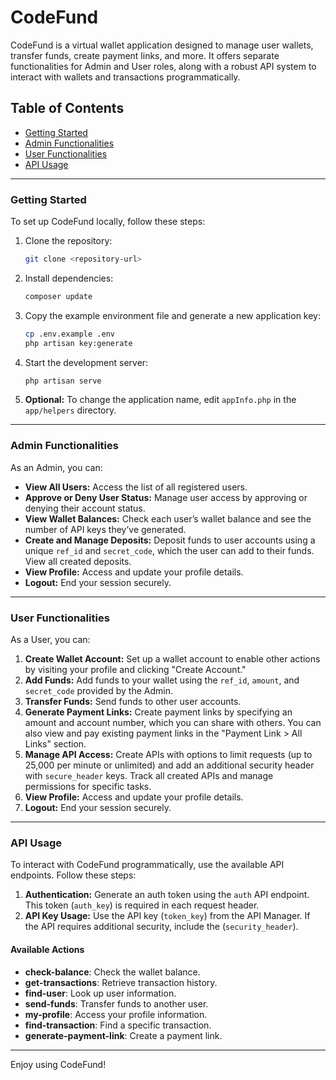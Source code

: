 # CodeFund

CodeFund is a virtual wallet application designed to manage user wallets, transfer funds, create payment links, and more. It offers separate functionalities for Admin and User roles, along with a robust API system to interact with wallets and transactions programmatically.

## Table of Contents

- [Getting Started](#getting-started)
- [Admin Functionalities](#admin-functionalities)
- [User Functionalities](#user-functionalities)
- [API Usage](#api-usage)

---

### Getting Started

To set up CodeFund locally, follow these steps:

1. Clone the repository:
    ```bash
    git clone <repository-url>
    ```
2. Install dependencies:
    ```bash
    composer update
    ```
3. Copy the example environment file and generate a new application key:
    ```bash
    cp .env.example .env
    php artisan key:generate
    ```
4. Start the development server:
    ```bash
    php artisan serve
    ```

5. **Optional:** To change the application name, edit `appInfo.php` in the `app/helpers` directory.

---

### Admin Functionalities

As an Admin, you can:

- **View All Users:** Access the list of all registered users.
- **Approve or Deny User Status:** Manage user access by approving or denying their account status.
- **View Wallet Balances:** Check each user’s wallet balance and see the number of API keys they’ve generated.
- **Create and Manage Deposits:** Deposit funds to user accounts using a unique `ref_id` and `secret_code`, which the user can add to their funds. View all created deposits.
- **View Profile:** Access and update your profile details.
- **Logout:** End your session securely.

---

### User Functionalities

As a User, you can:

1. **Create Wallet Account:** Set up a wallet account to enable other actions by visiting your profile and clicking "Create Account."
2. **Add Funds:** Add funds to your wallet using the `ref_id`, `amount`, and `secret_code` provided by the Admin.
3. **Transfer Funds:** Send funds to other user accounts.
4. **Generate Payment Links:** Create payment links by specifying an amount and account number, which you can share with others. You can also view and pay existing payment links in the "Payment Link > All Links" section.
5. **Manage API Access:** Create APIs with options to limit requests (up to 25,000 per minute or unlimited) and add an additional security header with `secure_header` keys. Track all created APIs and manage permissions for specific tasks.
6. **View Profile:** Access and update your profile details.
7. **Logout:** End your session securely.

---

### API Usage

To interact with CodeFund programmatically, use the available API endpoints. Follow these steps:

1. **Authentication:** Generate an auth token using the `auth` API endpoint. This token (`auth_key`) is required in each request header.
2. **API Key Usage:** Use the API key (`token_key`) from the API Manager. If the API requires additional security, include the (`security_header`).

#### Available Actions

- **check-balance**: Check the wallet balance.
- **get-transactions**: Retrieve transaction history.
- **find-user**: Look up user information.
- **send-funds**: Transfer funds to another user.
- **my-profile**: Access your profile information.
- **find-transaction**: Find a specific transaction.
- **generate-payment-link**: Create a payment link.

---

Enjoy using CodeFund!
